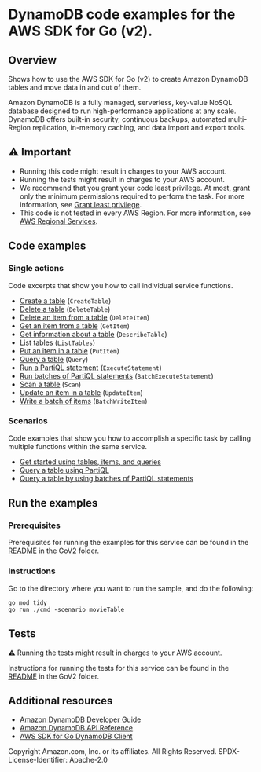 # DynamoDB code examples for the AWS SDK for Go (v2).

## Overview

Shows how to use the AWS SDK for Go (v2) to create Amazon DynamoDB
tables and move data in and out of them.

Amazon DynamoDB is a fully managed, serverless, key-value NoSQL database designed to run high-performance applications at any scale. DynamoDB offers built-in security, continuous backups, automated multi-Region replication, in-memory caching, and data import and export tools. 

## ⚠️ Important

* Running this code might result in charges to your AWS account. 
* Running the tests might result in charges to your AWS account.
* We recommend that you grant your code least privilege. At most, grant only the minimum permissions required to perform the task. For more information, see [Grant least privilege](https://docs.aws.amazon.com/IAM/latest/UserGuide/best-practices.html#grant-least-privilege). 
* This code is not tested in every AWS Region. For more information, see [AWS Regional Services](https://aws.amazon.com/about-aws/global-infrastructure/regional-product-services).

## Code examples

### Single actions

Code excerpts that show you how to call individual service functions.

* [Create a table](actions/table_basics.go) (`CreateTable`)
* [Delete a table](actions/table_basics.go) (`DeleteTable`)
* [Delete an item from a table](actions/table_basics.go) (`DeleteItem`)
* [Get an item from a table](actions/table_basics.go) (`GetItem`)
* [Get information about a table](actions/table_basics.go) (`DescribeTable`)
* [List tables](actions/table_basics.go) (`ListTables`)
* [Put an item in a table](actions/table_basics.go) (`PutItem`)
* [Query a table](actions/table_basics.go) (`Query`)
* [Run a PartiQL statement](actions/partiql.go) (`ExecuteStatement`)
* [Run batches of PartiQL statements](actions/partiql.go) (`BatchExecuteStatement`)
* [Scan a table](actions/table_basics.go) (`Scan`)
* [Update an item in a table](actions/table_basics.go) (`UpdateItem`)
* [Write a batch of items](actions/table_basics.go) (`BatchWriteItem`)

### Scenarios

Code examples that show you how to accomplish a specific task by calling multiple functions within the same service.

* [Get started using tables, items, and queries](scenarios/scenario_movie_table.go)
* [Query a table using PartiQL](scenarios/scenario_partiql_single.go)
* [Query a table by using batches of PartiQL statements](scenarios/scenario_partiql_batch.go)
  
## Run the examples

### Prerequisites

Prerequisites for running the examples for this service can be found in the
[README](../README.md#Prerequisites) in the GoV2 folder.

### Instructions

Go to the directory where you want to run the sample, and do the following:

```
go mod tidy
go run ./cmd -scenario movieTable
```

## Tests

⚠️ Running the tests might result in charges to your AWS account.

Instructions for running the tests for this service can be found in the
[README](../README.md#Tests) in the GoV2 folder.

## Additional resources

* [Amazon DynamoDB Developer Guide](https://docs.aws.amazon.com/amazondynamodb/latest/developerguide/Introduction.html)
* [Amazon DynamoDB API Reference](https://docs.aws.amazon.com/amazondynamodb/latest/APIReference/Welcome.html)
* [AWS SDK for Go DynamoDB Client](https://pkg.go.dev/github.com/aws/aws-sdk-go-v2/service/dynamodb)

Copyright Amazon.com, Inc. or its affiliates. All Rights Reserved. SPDX-License-Identifier: Apache-2.0
